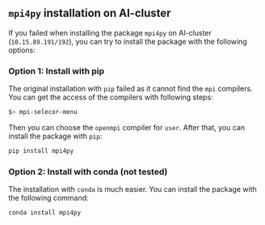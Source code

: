 ## `mpi4py` installation on AI-cluster
If you failed when installing the package `mpi4py` on AI-cluster (`10.15.89.191/192`), you can try to install the package with the following options:
### Option 1: Install with pip
The original installation with `pip` failed as it cannot find the `mpi` compilers. You can get the access of the compilers with following steps:
```bash
$> mpi-selecor-menu
```
Then you can choose the `openmpi` compiler for `user`. After that, you can install the package with `pip`:
```bash
pip install mpi4py
```
### Option 2: Install with conda (not tested)
The installation with `conda` is much easier. You can install the package with the following command:
```bash
conda install mpi4py
```
